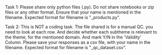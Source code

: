 Task 1: Please share only python files (.py). Do not share notebooks or zip files or any other format. Ensure that your name is mentioned in the filename. Expected format for filename is "_products.py".

Task 2: This is NOT a coding task. The file shared is for a manual QC. you need to look at each row. And decide whether each subtheme is relevant to the theme, for the mentioned domain. And mark Y/N in the 'Validity' Column. Please save your responses as a csv file, with your name in the filename. Expected format for filename is "_qc_dataset.csv". 